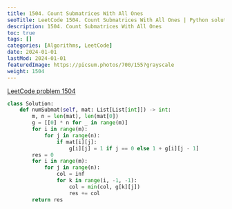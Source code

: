 ```yaml
---
title: 1504. Count Submatrices With All Ones
seoTitle: LeetCode 1504. Count Submatrices With All Ones | Python solution and explanation
description: 1504. Count Submatrices With All Ones
toc: true
tags: []
categories: [Algorithms, LeetCode]
date: 2024-01-01
lastMod: 2024-01-01
featuredImage: https://picsum.photos/700/155?grayscale
weight: 1504
---
```


[LeetCode problem 1504](https://leetcode.com/problems/count-submatrices-with-all-ones/)

```python
class Solution:
    def numSubmat(self, mat: List[List[int]]) -> int:
        m, n = len(mat), len(mat[0])
        g = [[0] * n for _ in range(m)]
        for i in range(m):
            for j in range(n):
                if mat[i][j]:
                    g[i][j] = 1 if j == 0 else 1 + g[i][j - 1]
        res = 0
        for i in range(m):
            for j in range(n):
                col = inf
                for k in range(i, -1, -1):
                    col = min(col, g[k][j])
                    res += col
        return res

```
